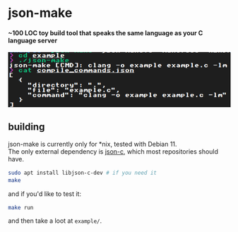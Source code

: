 # json-make
#### ~100 LOC toy build tool that speaks the same language as your C language server

![super epic screenshot](screenshot.png)

## building
json-make is currently only for \*nix, tested with Debian 11.  
The only external dependency is [json-c](http://json-c.github.io/json-c/json-c-current-release/doc/html/index.html), which most repositories should have.
```sh
sudo apt install libjson-c-dev # if you need it
make
```
and if you'd like to test it:
```sh
make run
```
and then take a loot at `example/`.
